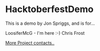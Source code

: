 # HacktoberfestDemo

This is a demo by Jon Spriggs, and is for...

LoosiferMcG - I'm here :-)
Chris Frost

[More Project contacts..](Contacts.md)
